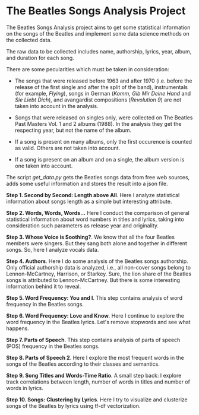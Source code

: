 # The Beatles Songs Analysis Project

The Beatles Songs Analysis project aims to get some statistical information on the songs of the Beatles and implement some data science methods on the collected data.

The raw data to be collected includes name, authorship, lyrics, year, album, and duration for each song.

There are some pecularities which must be taken in consideration:

* The songs that were released before 1963 and after 1970 (i.e. before the release of the first single and after the split of the band), instrumentals (for example, *Flying*), songs in German (*Komm, Gib Mir Deine Hand* and *Sie Liebt Dich*), and avangardist compositions (*Revolution 9*) are not taken into account in the analysis.

* Songs that were released on singles only, were collected on The Beatles Past Masters Vol. 1 and 2 albums (1988). In the analysis they get the respecting year, but not the name of the album.

* If a song is present on many albums, only the first occurence is counted as valid. Others are not taken into account.

* If a song is present on an album and on a single, the album version is one taken into account.

The script *get_data.py* gets the Beatles songs data from free web sources, adds some useful information and stores the result into a json file.

**Step 1. Second by Second: Length above All**. Here I analyze statistical information about songs length as a simple but interesting attribute.

**Step 2. Words, Words, Words...** Here I conduct the comparison of general statistical information about word numbers in titles and lyrics, taking into consideration such parameters as release year and originality.

**Step 3. Whose Voice is Soothing?**. We know that all the four Beatles members were singers. But they sang both alone and together in different songs. So, here I analyze vocals data.

**Step 4. Authors**. Here I do some analysis of the Beatles songs authorship. Only official authorship data is analyzed, i.e., all non-cover songs belong to Lennon-McCartney, Harrison, or Starkey. Sure, the lion share of the Beatles songs is attributed to Lennon-McCartney. But there is some interesting information behind it to reveal.

**Step 5. Word Frequency: You and I**. This step contains analysis of word frequency in the Beatles songs.

**Step 6. Word Frequency: Love and Know**. Here I continue to explore the word frequency in the Beatles lyrics. Let's remove stopwords and see what happens.

**Step 7. Parts of Speech**. This step contains analysis of parts of speech (POS) frequency in the Beatles songs.

**Step 8. Parts of Speech 2**. Here I explore the most frequent words in the songs of the Beatles according to their classes and semantics.

**Step 9. Song Titles and Words-Time Ratio**. A small step back: I explore track correlations between length, number of words in titles and number of words in lyrics.

**Step 10. Songs: Clustering by Lyrics**. Here I try to visualize and clusterize songs of the Beatles by lyrics using tf-df vectorization.
